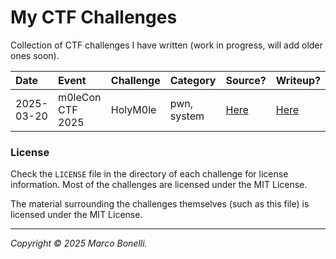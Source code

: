 # My CTF Challenges

Collection of CTF challenges I have written (work in progress, will add older
ones soon).

| Date       | Event            | Challenge | Category    | Source?                           | Writeup?                       |
|:-----------|:-----------------|:----------|:------------|:----------------------------------|:-------------------------------|
| 2025-03-20 | m0leCon CTF 2025 | HolyM0le  | pwn, system | [Here](./challenges/holym0le/src) | [Here](./challenges/holym0le/) |


### License

Check the `LICENSE` file in the directory of each challenge for license
information. Most of the challenges are licensed under the MIT License.

The material surrounding the challenges themselves (such as this file) is
licensed under the MIT License.

---

*Copyright &copy; 2025 Marco Bonelli.*
